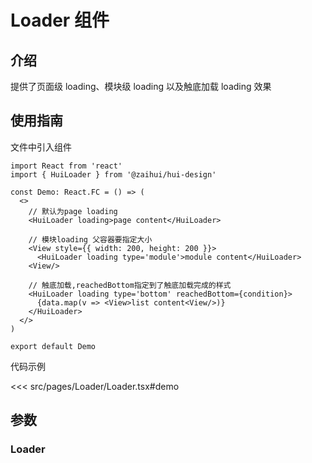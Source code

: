 # Loader 组件

## 介绍

提供了页面级 loading、模块级 loading 以及触底加载 loading 效果

## 使用指南

文件中引入组件

```tsx
import React from 'react'
import { HuiLoader } from '@zaihui/hui-design'

const Demo: React.FC = () => (
  <>
    // 默认为page loading
    <HuiLoader loading>page content</HuiLoader>

    // 模块loading 父容器要指定大小
    <View style={{ width: 200, height: 200 }}>
      <HuiLoader loading type='module'>module content</HuiLoader>
    <View/>

    // 触底加载,reachedBottom指定到了触底加载完成的样式
    <HuiLoader loading type='bottom' reachedBottom={condition}>
      {data.map(v => <View>list content<View/>)}
    </HuiLoader>
  </>
)

export default Demo
```

代码示例

<<< src/pages/Loader/Loader.tsx#demo

## 参数

### Loader

<auto-doc path="components/Loader/Loader.tsx" />

<demo-phone page="/pages/Loader/Loader" />
